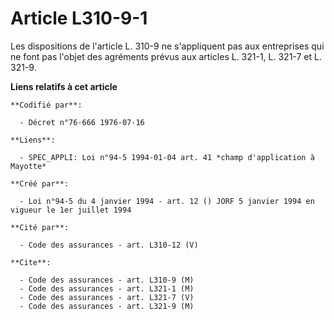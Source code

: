 # Article L310-9-1

Les dispositions de l'article L. 310-9 ne s'appliquent pas aux entreprises qui ne font pas l'objet des agréments prévus aux
articles L. 321-1, L. 321-7 et L. 321-9.

**Liens relatifs à cet article**

	**Codifié par**:

	  - Décret n°76-666 1976-07-16

	**Liens**:

	  - SPEC_APPLI: Loi n°94-5 1994-01-04 art. 41 *champ d'application à Mayotte*

	**Créé par**:

	  - Loi n°94-5 du 4 janvier 1994 - art. 12 () JORF 5 janvier 1994 en vigueur le 1er juillet 1994

	**Cité par**:

	  - Code des assurances - art. L310-12 (V)

	**Cite**:

	  - Code des assurances - art. L310-9 (M)
	  - Code des assurances - art. L321-1 (M)
	  - Code des assurances - art. L321-7 (V)
	  - Code des assurances - art. L321-9 (M)
